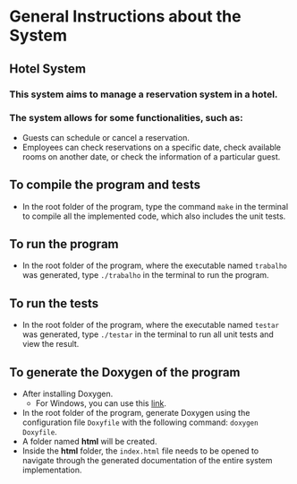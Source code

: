# General Instructions about the System
## Hotel System
### This system aims to manage a reservation system in a hotel.
### The system allows for some functionalities, such as:
- Guests can schedule or cancel a reservation.
- Employees can check reservations on a specific date, check available rooms on another date, or check the information of a particular guest.

## To compile the program and tests
- In the root folder of the program, type the command `make` in the terminal to compile all the implemented code, which also includes the unit tests.

## To run the program
- In the root folder of the program, where the executable named `trabalho` was generated, type `./trabalho` in the terminal to run the program.

## To run the tests
- In the root folder of the program, where the executable named `testar` was generated, type `./testar` in the terminal to run all unit tests and view the result.

## To generate the Doxygen of the program
- After installing Doxygen.
    - For Windows, you can use this [link](https://www.doxygen.nl/files/doxygen-1.9.5-setup.exe).
- In the root folder of the program, generate Doxygen using the configuration file `Doxyfile` with the following command: `doxygen Doxyfile`.
- A folder named **html** will be created.
- Inside the **html** folder, the `index.html` file needs to be opened to navigate through the generated documentation of the entire system implementation.
